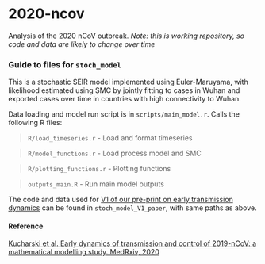 # 2020-ncov

Analysis of the 2020 nCoV outbreak. _Note: this is working repository, so code and data are likely to change over time_

### Guide to files for `stoch_model`

This is a stochastic SEIR model implemented using Euler-Maruyama, with likelihood estimated using SMC by jointly fitting to cases in Wuhan and exported cases over time in countries with high connectivity to Wuhan.

Data loading and model run script is in `scripts/main_model.r`. Calls the following R files:

> `R/load_timeseries.r` - Load and format timeseries

> `R/model_functions.r` - Load process model and SMC

> `R/plotting_functions.r` - Plotting functions

> `outputs_main.R` - Run main model outputs

The code and data used for [V1 of our pre-print on early transmission dynamics](https://www.medrxiv.org/content/10.1101/2020.01.31.20019901v1) can be found in `stoch_model_V1_paper`, with same paths as above.


#### Reference

[Kucharski et al. Early dynamics of transmission and control of 2019-nCoV: a mathematical modelling study. MedRxiv, 2020](https://www.medrxiv.org/content/10.1101/2020.01.31.20019901v1)